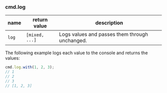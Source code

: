 ### cmd.log

| name    | return value    | description   |
|---------|-----------------|---------------|
| `log`   | `[mixed, ...]`  | Logs values and passes them through unchanged. |

The following example logs each value to the console and returns the values:

```js
cmd.log.with(1, 2, 3);
// 1
// 2
// 3
// [1, 2, 3]
```
